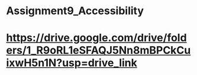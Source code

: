 # Assignment9_Accessibility

# https://drive.google.com/drive/folders/1_R9oRL1eSFAQJ5Nn8mBPCkCuixwH5n1N?usp=drive_link
